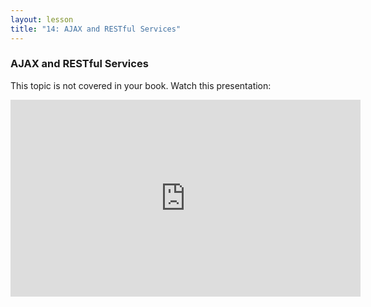 ```yaml
---
layout: lesson
title: "14: AJAX and RESTful Services"
---
```

### AJAX and RESTful Services

This topic is not covered in your book. Watch this presentation:

<iframe width="560" height="315" src="https://www.youtube.com/embed/Ai2RIUUXSo0" frameborder="0" allowfullscreen></iframe>
